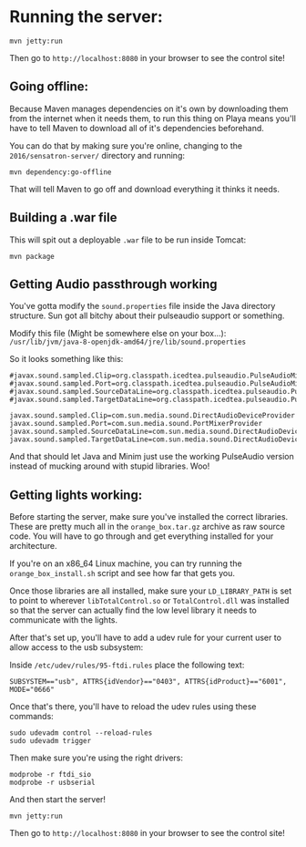 # Running the server:

```
mvn jetty:run
```

Then go to `http://localhost:8080` in your browser to see the control site!


## Going offline:

Because Maven manages dependencies on it's own by downloading them from the internet when it needs them, to run this thing on Playa means you'll have to tell Maven to download all of it's dependencies beforehand.

You can do that by making sure you're online, changing to the `2016/sensatron-server/` directory and running:

```
mvn dependency:go-offline
```

That will tell Maven to go off and download everything it thinks it needs.

## Building a .war file

This will spit out a deployable `.war` file to be run inside Tomcat:

```
mvn package
```

## Getting Audio passthrough working

You've gotta modify the `sound.properties` file inside the Java directory structure. Sun got all bitchy about their pulseaudio support or something.

Modify this file (Might be somewhere else on your box...):
`/usr/lib/jvm/java-8-openjdk-amd64/jre/lib/sound.properties`

So it looks something like this:

```
#javax.sound.sampled.Clip=org.classpath.icedtea.pulseaudio.PulseAudioMixerProvider
#javax.sound.sampled.Port=org.classpath.icedtea.pulseaudio.PulseAudioMixerProvider
#javax.sound.sampled.SourceDataLine=org.classpath.icedtea.pulseaudio.PulseAudioMixerProvider
#javax.sound.sampled.TargetDataLine=org.classpath.icedtea.pulseaudio.PulseAudioMixerProvider

javax.sound.sampled.Clip=com.sun.media.sound.DirectAudioDeviceProvider
javax.sound.sampled.Port=com.sun.media.sound.PortMixerProvider
javax.sound.sampled.SourceDataLine=com.sun.media.sound.DirectAudioDeviceProvider
javax.sound.sampled.TargetDataLine=com.sun.media.sound.DirectAudioDeviceProvider
```

And that should let Java and Minim just use the working PulseAudio version instead of mucking around with stupid libraries. Woo!

## Getting lights working:

Before starting the server, make sure you've installed the correct libraries.
These are pretty much all in the `orange_box.tar.gz` archive as raw source code.
You will have to go through and get everything installed for your architecture.

If you're on an x86_64 Linux machine, you can try running the
`orange_box_install.sh` script and see how far that gets you.

Once those libraries are all installed, make sure your `LD_LIBRARY_PATH` is set
to point to wherever `libTotalControl.so` or `TotalControl.dll` was installed so
that the server can actually find the low level library it needs to communicate
with the lights.

After that's set up, you'll have to add a udev rule for your current user to
allow access to the usb subsystem:

Inside `/etc/udev/rules/95-ftdi.rules` place the following text:

```
SUBSYSTEM=="usb", ATTRS{idVendor}=="0403", ATTRS{idProduct}=="6001", MODE="0666"
```

Once that's there, you'll have to reload the udev rules using these commands:

```
sudo udevadm control --reload-rules
sudo udevadm trigger
```

Then make sure you're using the right drivers:

```
modprobe -r ftdi_sio
modprobe -r usbserial
```

And then start the server!

```
mvn jetty:run
```

Then go to `http://localhost:8080` in your browser to see the control site!

